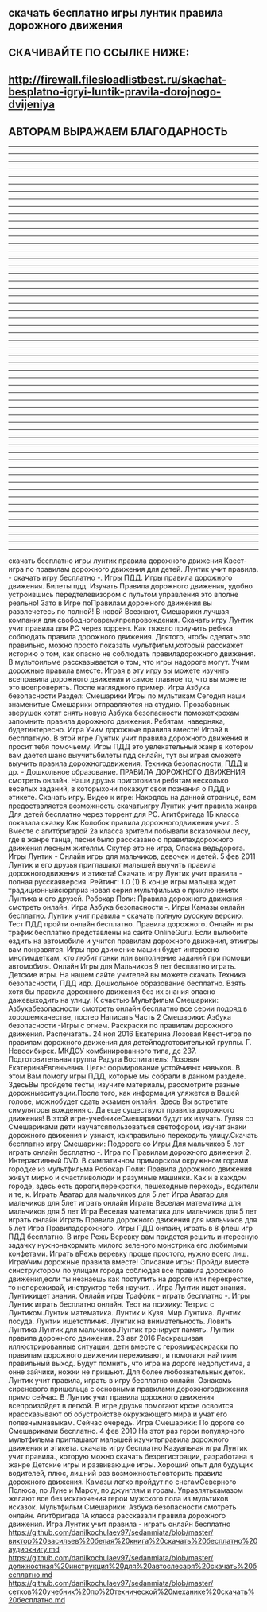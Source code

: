 скачать бесплатно игры лунтик правила дорожного движения
--------------------------------------------------
СКАЧИВАЙТЕ ПО ССЫЛКЕ НИЖЕ:
--------------------------------------------------
http://firewall.filesloadlistbest.ru/skachat-besplatno-igryi-luntik-pravila-dorojnogo-dvijeniya
--------------------------------------------------
АВТОРАМ ВЫРАЖАЕМ БЛАГОДАРНОСТЬ
--------------------------------------------------
--------------------------------------------------
--------------------------------------------------
--------------------------------------------------
--------------------------------------------------
--------------------------------------------------
--------------------------------------------------
--------------------------------------------------
--------------------------------------------------
--------------------------------------------------
--------------------------------------------------
--------------------------------------------------
--------------------------------------------------
--------------------------------------------------
--------------------------------------------------
--------------------------------------------------
--------------------------------------------------
--------------------------------------------------
--------------------------------------------------
--------------------------------------------------
--------------------------------------------------
--------------------------------------------------
--------------------------------------------------
--------------------------------------------------
--------------------------------------------------
--------------------------------------------------
--------------------------------------------------
--------------------------------------------------
--------------------------------------------------
--------------------------------------------------
--------------------------------------------------
--------------------------------------------------
--------------------------------------------------
--------------------------------------------------
--------------------------------------------------
--------------------------------------------------
--------------------------------------------------
--------------------------------------------------
--------------------------------------------------
--------------------------------------------------
--------------------------------------------------
--------------------------------------------------
--------------------------------------------------
--------------------------------------------------
--------------------------------------------------
--------------------------------------------------
--------------------------------------------------
--------------------------------------------------
--------------------------------------------------
--------------------------------------------------
--------------------------------------------------
--------------------------------------------------
--------------------------------------------------
--------------------------------------------------
--------------------------------------------------
--------------------------------------------------
скачать бесплатно игры лунтик правила дорожного движения Квест-игра по правилам дорожного движения для детей. Лунтик учит правила. - скачать игру бесплатно -. Игры ПДД. Игры правила дорожного движения. Билеты пдд. Изучать Правила дорожного движения, удобно устроившись передтелевизором с пультом управления  это вполне реально!  Зато в Игре поПравилам дорожного движения вы развлечетесь по полной! В новой  Всезнают, Смешарики  лучшая компания для свободноговремяпрепровождения. Скачать игру Лунтик учит правила для PC через торрент. Как тяжело приучить ребнка соблюдать правила дорожного движения. Длятого, чтобы сделать это правильно, можно просто показать мультфильм,который расскажет историю о том, как опасно не соблюдать правиладорожного движения. В мультфильме рассказывается о том, что игры надороге могут. Учим дорожные правила вместе. Играя в эту игру вы можете изучить всеправила дорожного движения и самое главное то, что вы можете это всепроверить. После наглядного пример. Игра Азбука безопасности  Раздел: Смешарики  Игры по мультикам Сегодня наши знаменитые Смешарики отправляются на студию. Прозабавных зверушек хотят снять новую  Азбука безопасности поможеткрохам запомнить правила дорожного движения. Ребятам, наверняка, будетинтересно. Игра Учим дорожные правила вместе!  Играй в бесплатную. В этой игре Лунтик учит правила дорожного движения и просит тебя помочьему. Игры ПДД это увлекательный жанр в котором вам дается шанс выучитьбилеты пдд онлайн, тут вы играя сможете выучить правила дорожногодвижения. Техника безопасности, ПДД и др. - Дошкольное образование. ПРАВИЛА ДОРОЖНОГО ДВИЖЕНИЯ смотреть онлайн. Наши друзья приготовили ребятам несколько веселых заданий, в которыхони покажут свои познания о ПДД и этикете. Скачать игру. Видео к игре: Находясь на данной странице, вам предоставляется возможность скачатьигру Лунтик учит правила жанра Для детей бесплатно через торрент для PC. Агитбригада 1Б класса показала сказку Как Колобок правила дорожногодвижения учил.  3 Вместе с агитбригадой 2а класса зрители побывали всказочном лесу, где в жанре танца, песни было рассказано о правилахдорожного движения лесным жителям.  Скутер это не игра, Опасна ведьдорога.
Игры Лунтик - Онлайн игры для мальчиков, девочек и детей. 5 фев 2011  Лунтик и его друзья приглашают малышей выучить правила дорожногодвижения и этикета!  Скачать игру Лунтик учит правила - полная русскаяверсия. Рейтинг: 1.0 (1)  В конце игры малыша ждет традиционныйсюрприз  новая серия мультфильма о приключениях Лунтика и его друзей. Робокар Поли: Правила дорожного движения - смотреть онлайн. Игра Азбука безопасности -. Игры Камазы онлайн бесплатно. Лунтик учит правила - скачать полную русскую версию. Тест ПДД пройти онлайн бесплатно. Правила дорожного. Онлайн игры трафик бесплатно представлены на сайте OnlineGuru. Если вылюбите ездить на автомобиле и учится правилам дорожного движения, этиигры вам понравятся. Игры про движение машин будет интересно многимдеткам, кто любит гонки или выполнение заданий при помощи автомобиля. Онлайн Игры для Мальчиков 9 лет бесплатно играть. Детские игры. На нашем сайте учителей вы можете скачать Техника безопасности, ПДД идр. Дошкольное образование бесплатно. Взять хотя бы правила дорожного движения  без их знания опасно дажевыходить на улицу. К счастью  Мультфильм Смешарики: Азбукабезопасности смотреть онлайн бесплатно все серии подряд в хорошемкачестве, постер Написать  Часть 2  Смешарики: Азбука безопасности -Игры с огнем. Раскраски по правилам дорожного движения. Распечатать. 24 ноя 2016  Екатерина Лозовая Квест-игра по правилам дорожного движения для детейподготовительной группы. Г. Новосибирск. МКДОУ комбинированного типа, дс  237. Подготовительная группа Радуга Воспитатель: Лозовая ЕкатеринаЕвгеньевна. Цель: формирование устойчивых навыков. В этом Вам помогу игры ПДД, которые мы собрали в данном разделе. ЗдесьВы пройдете тесты, изучите материалы, рассмотрите разные дорожныеситуации.После того, как информация уляжется в Вашей голове, можнобудет сдать экзамен онлайн. Здесь Вы встретите симуляторы вождения с. Да еще существуют правила дорожного движения! В этой игре-учебникеСмешарики будут их изучать. Гуляя со Смешариками дети научатсяпользоваться светофором, изучат знаки дорожного движения и узнают, какправильно переходить улицу.Скачать бесплатно игру Смешарики: Подороге со
Игры Для мальчиков 5 лет  играть онлайн бесплатно -. Игра по Правилам дорожного движения 2. Интерактивный DVD. В симпатичном приморском окружнном горами городке из мультфильма Робокар Поли: Правила дорожного движения живут мирно и счастливолюди и разумные машинки. Как и в каждом городе, здесь есть дороги,перекрстки, пешеходные переходы, водители и те, к. Играть  Аватар для мальчиков для 5 лет  Игра Аватар для мальчиков для 5лет играть онлайн Играть  Веселая математика для мальчиков для 5 лет Игра Веселая математика для мальчиков для 5 лет играть онлайн Играть Правила дорожного движения для мальчиков для 5 лет  Игра Правиладорожного. Игры ПДД онлайн, играть в 8 флеш игр ПДД бесплатно. В игре Режь Веревку вам придется решить интересную задачку  нужнонакормить милого зеленого монстрика его любимыми конфетами. Играть вРежь веревку проще простого, нужно всего лиш. ИграУчим дорожные правила вместе!  Описание игры: Пройди вместе синструктором по улицам города соблюдая все правила дорожного движения,если ты незнаешь как поступить на дороге или перекрестке, то непереживай, инструктор тебя научит. . Игра Лунтик ищет знания. Лунтикищет знания. Онлайн игры Траффик - играть бесплатно -. Игры Лунтик играть бесплатно онлайн. Тест на психику: Тетрис с Лунтиком.Лунтик математика. Лунтик и Кузя. Мир Лунтика. Лунтик посуда. Лунтик ищетотличия. Лунтик на внимательность. Ловить Лунтика  Лунтик для мальчиков.Лунтик тренирует память. Лунтик правила дорожного движения. 23 авг 2016  Раскрашивая иллюстрированные ситуации, дети вместе с героямираскраски по правилам дорожного движения переживают, и помогают найтиим правильный выход. Будут помнить, что игра на дороге недопустима, а онне зайчики, ножки не пришьют. Для более любознательных деток. Лунтик учит правила, играть в игру бесплатно онлайн. Ознакомь сиреневого пришельца с основными правилами дорожногодвижения прямо сейчас. В Лунтик учит правила дорожного движения всепроизойдет в легкой.  В игре друзья помогают крохе освоится ирассказывают об обустройстве окружающего мира и учат его полезнымнавыкам. Сейчас очередь. Игра Смешарики: По дороге со Смешариками бесплатно. 4 фев 2010  На этот раз герои популярного мультфильма приглашают малышей изучитьправила дорожного движения и этикета.  скачать игру бесплатно Казуальная игра Лунтик учит правила., которую можно скачать безрегистрации, разработана в жанре Детские игры и развивающие игры. Хороший опыт для будущих водителей, плюс, лишний раз возможностьповторить правила дорожного движения. Камазы легко пройдут по снегамСеверного Полюса, по Луне и Марсу, по джунглям и горам. Управлятькамазом желают все без исключения герои мужского пола из мультиков исказок.
Мультфильм Смешарики: Азбука безопасности смотреть онлайн. Агитбригада 1А класса рассказали правила дорожного движения. Игра Лунтик учит правила - играть онлайн бесплатно
https://github.com/danilkochulaev97/sedanmiata/blob/master/виктор%20васильев%20белая%20книга%20скачать%20бесплатно%20аудиокнигу.md
https://github.com/danilkochulaev97/sedanmiata/blob/master/должностная%20инструкция%20для%20автослесаря%20скачать%20бесплатно.md
https://github.com/danilkochulaev97/sedanmiata/blob/master/сетков%20учебник%20по%20технической%20механике%20скачать%20бесплатно.md